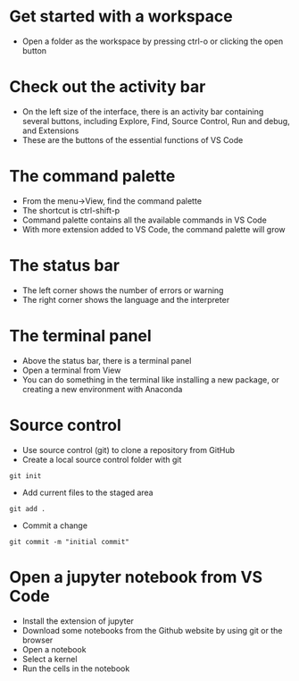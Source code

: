 # Get started with a workspace
- Open a folder as the workspace by pressing ctrl-o or clicking the open button
# Check out the activity bar
- On the left size of the interface, there is an activity bar containing several buttons, including Explore, Find, Source Control, Run and debug, and Extensions
- These are the buttons of the essential functions of VS Code
# The command palette 
- From the menu->View, find the command palette
- The shortcut is ctrl-shift-p
- Command palette contains all the available commands in VS Code
- With more extension added to VS Code, the command palette will grow
# The status bar
- The left corner shows the number of errors or warning
- The right corner shows the language and the interpreter
# The terminal panel
- Above the status bar, there is a terminal panel 
- Open a terminal from View
- You can do something in the terminal like installing a new package, or creating a new environment with Anaconda
# Source control
- Use source control (git) to clone a repository from GitHub
- Create a local source control folder with git
```
git init
```

- Add current files to the staged area
```
git add .
```
- Commit a change 
```
git commit -m "initial commit"
```
# Open a jupyter notebook from VS Code
- Install the extension of jupyter
- Download some notebooks from the Github website by using git or the browser
- Open a notebook
- Select a kernel
- Run the cells in the notebook